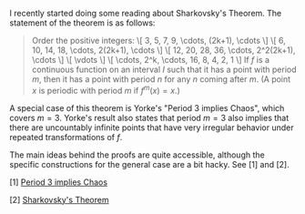 
I recently started doing some reading about Sharkovsky's Theorem. The statement of the theorem is as follows:

>Order the positive integers: 
\\[ 3, 5, 7, 9, \cdots, (2k+1), \cdots \\]
\\[ 6, 10, 14, 18, \cdots, 2(2k+1), \cdots \\]
\\[ 12, 20, 28, 36, \cdots, 2^2(2k+1), \cdots \\]
\\[ \vdots \\]
\\[ \cdots, 2^k, \cdots, 16, 8, 4, 2, 1 \\]
If $f$ is a continuous function on an interval $I$ such that it has a point with period $m$, then it has a point with period $n$ for any $n$ coming after $m$. (A point $x$ is periodic with period $m$ if $f^m(x) = x$.)

A special case of this theorem is Yorke's "Period 3 implies Chaos", which covers $m=3$. Yorke's result also states that period $m=3$ also implies that there are uncountably infinite points that have very irregular behavior under repeated transformations of $f$.

The main ideas behind the proofs are quite accessible, although the specific constructions for the general case are a bit hacky. See [1] and [2]. 



[1] [Period 3 implies Chaos](http://citeseerx.ist.psu.edu/viewdoc/download?doi=10.1.1.329.5038&rep=rep1&type=pdf)

[2] [Sharkovsky's Theorem](http://emerald.tufts.edu/as/math/Preprints/HasselblattBurnsShort.pdf)
